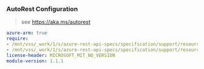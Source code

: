 ### AutoRest Configuration

> see https://aka.ms/autorest

``` yaml
azure-arm: true
require:
- /mnt/vss/_work/1/s/azure-rest-api-specs/specification/support/resource-manager/readme.md
- /mnt/vss/_work/1/s/azure-rest-api-specs/specification/support/resource-manager/readme.go.md
license-header: MICROSOFT_MIT_NO_VERSION
module-version: 1.1.1

```